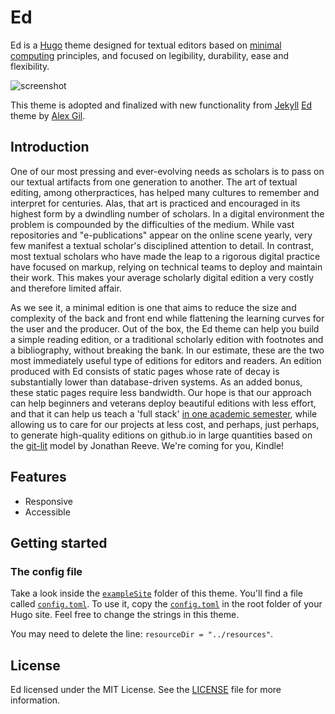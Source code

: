 # Ed

Ed is a [Hugo][hugo] theme designed for textual editors based on
[minimal computing][mincomp] principles, and focused on legibility, durability,
ease and flexibility.

![screenshot][]

This theme is adopted and finalized with new functionality from
[Jekyll][jekyll] [Ed][ed-original] theme by [Alex Gil][gil-twitter].

## Introduction

One of our most pressing and ever-evolving needs as scholars is to
pass on our textual artifacts from one generation to another. The art of
textual editing, among otherpractices, has helped many cultures to remember
and interpret for centuries. Alas, that art is practiced and encouraged in its
highest form by a dwindling number of scholars. In a digital environment the
problem is compounded by the difficulties of the medium. While vast
repositories and "e-publications" appear on the online scene yearly, very few
manifest a textual scholar's disciplined attention to detail. In contrast, most
textual scholars who have made the leap to a rigorous digital practice have
focused on markup, relying on technical teams to deploy and maintain their
work. This makes your average scholarly digital edition a very costly and
therefore limited affair.

As we see it, a minimal edition is one that aims to reduce the size and
complexity of the back and front end while flattening the learning curves for
the user and the producer. Out of the box, the Ed theme can help you build a
simple reading edition, or a traditional scholarly edition with footnotes and
a bibliography, without breaking the bank. In our estimate, these are the two
most immediately useful type of editions for editors and readers. An edition
produced with Ed consists of static pages whose rate of decay is substantially
lower than database-driven systems. As an added bonus, these static pages
require less bandwidth. Our hope is that our approach can help beginners and
veterans deploy beautiful editions with less effort, and that it can help us
teach a 'full stack' [in one academic semester][minimal-editions], while
allowing us to care for our projects at less cost, and perhaps, just perhaps,
to generate high-quality editions on github.io in large quantities based on the
[git-lit][git-lit] model by Jonathan Reeve. We're coming for you, Kindle!

## Features

- Responsive
- Accessible

## Getting started

### The config file

Take a look inside the [`exampleSite`][example-site] folder of this theme.
You'll find a file called [`config.toml`][config-sample]. To use it, copy the
[`config.toml`][config-sample] in the root folder of your Hugo site. Feel
free to change the strings in this theme.

You may need to delete the line: `resourceDir = "../resources"`.

## License

Ed licensed under the MIT License. See the [LICENSE](./LICENSE) file for more
information.

[hugo]: http://gohugo.io
[mincomp]: http://go-dh.github.io/mincomp/
[screenshot]: https://github.com/sergeyklay/gohugo-theme-ed/blob/master/exampleSite/static/img/screenshot-home.png
[jekyll]: https://jekyllrb.com
[ed-original]: https://github.com/minicomp/ed
[gil-twitter]: https://twitter.com/elotroalex
[minimal-editions]: https://github.com/susannalles/MinimalEditions/blob/master/README.md
[git-lit]: http://jonreeve.com/2015/09/introducing-git-lit/
[example-site]: https://github.com/sergeyklay/gohugo-theme-ed/tree/master/exampleSite
[config-sample]: https://github.com/sergeyklay/gohugo-theme-ed/blob/master/exampleSite/config.toml

